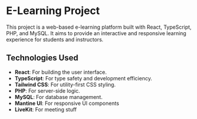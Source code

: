 # E-Learning Project

This project is a web-based e-learning platform built with React, TypeScript, PHP, and MySQL. It aims to provide an interactive and responsive learning experience for students and instructors.

## Technologies Used
-  **React**: For building the user interface.
-  **TypeScript**: For type safety and development efficiency.
-  **Tailwind CSS**: For utility-first CSS styling.
-  **PHP**: For server-side logic.
-  **MySQL**: For database management.
-  **Mantine UI**: For responsive UI components
-  **LiveKit**: For meeting stuff
  
